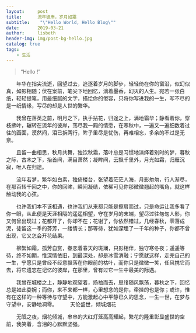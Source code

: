 ```yaml
---
layout:     post
title:      流年彼岸，岁月如霜
subtitle:    "\"Hello World, Hello Blog\""
date:       2019-03-21
author:     lisbeth
header-img: img/post-bg-hello.jpg
catalog: true
tags:
    - 生活
---
```


> “Hello !”



　　年华在指尖流逝，回望过去，追逐着岁月的脚步，轻轻倚在你的窗沿，似幻似真，如影相随；伏在案前，笔尖下地回忆，淌着墨香，幻灭的人生。宛若一张白纸，轻轻提笔，用最细腻的文字，描绘你的倦容，只将你写进我的一生，写不尽的是一纸情缘，写尽的却是人世的繁华。
  
　　我曾在落英之前，明月之下，执手拈花，归途之上，满地霜华；静看着你，穿枝拂叶，辗转在流年的彼岸，荡尽我一厢的情愿，在寒秋中，一遍又一遍细数着过往的画面，漠然间，泪已拆两行，眸子里尽是忧伤，再难相忘，多余的不过是无奈。
  
　　且留一曲相思，秋月共舞，独饮秋霜，落叶总是习惯地演绎着别时的梦，暮秋之际，古木之下，抬首间，满目萧然；凝眸间，云飘千里外，月光如霜，归雁沉寂，唯人在归途。
  
　　流年若梦，繁华如白素，独倚楼台，张望着茫茫人海，月影匆匆，行人渐尽，在那百转千回之中，你的回眸，瞬间凝结，依稀可见你那微微翘起的嘴角，就这样触动我的心弦。
  
　　也许我们本不该相遇，也许我们从来都只能是擦肩而过，只是命运让我多看了你一眼，从此便是天涯相隔的遥遥相望，守在岁月的末端，望尽过往匆匆人影，你又何曾出现过；花都开了，你却不在；花谢了，你依然错过，几经春秋，零落成泥，徒留这一季的芬芳，一缕情长；那等待，犹如深埋了一千年的种子，你都不曾出现，它又怎会开花结果。
  
　　柳絮如霜，孤芳自赏，眷恋着春天的斑斓，只影相伴，独守寒冬夜；遥遥等待，终不如期，惟深情依旧，到最深处，却是冰雪消融；宁愿就这样，走完自己的一生，宁愿只是曾经不经意飘落在你眼前的枯叶，而你只是微微一笑，任风携它而去，将它遗忘在记忆的彼岸，在那里，曾有过它一生中最美的际遇。
  
　　我曾在城楼之上，静静地观望着，扬袖而去，思绪随风飘荡，暮秋之下，回忆总是如此委婉；而你，来不来都一样，心里想念的是你，牵挂的也是你；或许，惟有在这样的一种等待与守望中，方能激起心中平静已久的思念，一生一世，在梦与守望中，安静地凋零。
　　
    天伦盛世，倾城烟花
  
　　无眠之夜，烟花倾城，串串的大红灯笼高高耀起，繁花的隆重彰显盛世的空前，我笑着，含泪的心默默坚强。

